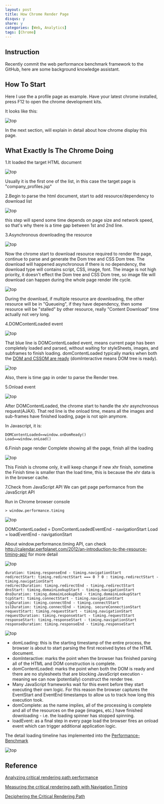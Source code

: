 ```yaml
---
layout: post
title: How Chrome Render Page
disqus: y
share: y
categories: [Web, Analytics]
tags: [Chrome]
---
```


Instruction
-----------
Recently commit the web performance benchmark framework to the GitHub, here are some background knowledge assistant.

How To Start
-----------

Here I use the a profile page as example. Have your latest chrome installed, press F12 to open the chrome development kits.

It looks like this:

![top](https://raw.githubusercontent.com/ycj28c/ycj28c.github.io/master/images/posts/howchromerenderpage/1.png)

In the next section, will explain in detail about how chrome display this page.

What Exactly Is The Chrome Doing
---------------------------------
1.It loaded the target HTML document

![top](https://raw.githubusercontent.com/ycj28c/ycj28c.github.io/master/images/posts/howchromerenderpage/2.png)

Usually it is the first one of the list, in this case the target page is "company_profiles.jsp"

2.Begin to parse the html document, start to add resource/dependency to download list

![top](https://raw.githubusercontent.com/ycj28c/ycj28c.github.io/master/images/posts/howchromerenderpage/3.png)

this step will spend some time depends on page size and network speed, so that's why there is a time gap between 1st and 2nd line.

3.Asynchronous downloading the resource

![top](https://raw.githubusercontent.com/ycj28c/ycj28c.github.io/master/images/posts/howchromerenderpage/4.png)

Now the chrome start to download resource required to render the page, continue to parse and generate the Dom tree and CSS Dom tree.
The download will happened asynchronous if there is no dependency, the download type will contains script, CSS, image, font. The image is not high priority, it doesn't effect the Dom tree and CSS Dom tree, so image file will download can happen during the whole page render life cycle.

![top](https://raw.githubusercontent.com/ycj28c/ycj28c.github.io/master/images/posts/howchromerenderpage/5.png)

During the download, if multiple resource are downloading, the other resource will be in "Queueing", if they have dependency, then some resource will be "stalled" by other resource, really "Content Download" time actually not very long.

4.DOMContentLoaded event

![top](https://raw.githubusercontent.com/ycj28c/ycj28c.github.io/master/images/posts/howchromerenderpage/6.png)

That blue line is DOMContentLoaded event, means current page has been completely loaded and parsed, without waiting for styleSheets, images, and subframes to finish loading. domContentLoaded typically marks when both the [DOM and CSSOM are ready](https://calendar.perfplanet.com/2012/deciphering-the-critical-rendering-path/) (domInteractive means DOM tree is ready).

![top](https://raw.githubusercontent.com/ycj28c/ycj28c.github.io/master/images/posts/howchromerenderpage/7.png)

Also, there is time gap in order to parse the Render tree.

5.Onload event

![top](https://raw.githubusercontent.com/ycj28c/ycj28c.github.io/master/images/posts/howchromerenderpage/8.png)

After DOMContentLoaded, the chrome start to handle the xhr asynchronous request(AJAX). That red line is the onload time, means all the images and sub-frames have finished loading, page is not spin anymore.

In Javascript, it is:
```
DOMContentLoaded==window.onDomReady()
Load==window.onLoad()
```

6.Finish page render
Complete showing all the page, finish all the loading

![top](https://raw.githubusercontent.com/ycj28c/ycj28c.github.io/master/images/posts/howchromerenderpage/9.png)

This Finish is chrome only, it will keep change if new xhr finish, sometime the Finish time is smaller than the load time, this is because the xhr data is in the browser cache.

7.Check from JavaScript API
We can get page performance from the JavaScript API

Run in Chrome browser console
```
> window.performance.timing
```

![top](https://raw.githubusercontent.com/ycj28c/ycj28c.github.io/master/images/posts/howchromerenderpage/10.png)

DOMContentLoaded = DomContentLoadedEventEnd - navigationStart
Load = loadEventEnd - navigationStart

About window.performance.timing API, can check http://calendar.perfplanet.com/2012/an-introduction-to-the-resource-timing-api/ for more detail

![top](https://raw.githubusercontent.com/ycj28c/ycj28c.github.io/master/images/posts/howchromerenderpage/11.png)

```
duration: timing.responseEnd - timing.navigationStart
redirectStart: timing.redirectStart === 0 ? 0 : timing.redirectStart - timing.navigationStart
redirectDuration: timing.redirectEnd - timing.redirectStart
dnsStart: timing.domainLookupStart - timing.navigationStart
dnsDuration: timing.domainLookupEnd - timing.domainLookupStart
tcpStart: timing.connectStart - timing.navigationStart
tcpDuration: timing.connectEnd - timing.connectStart
sslDuration: timing.connectEnd - timing. secureConnectionStart
requestStart: timing.requestStart - timing.navigationStart
requestDuration: timing.responseStart - timing.requestStart
responseStart: timing.responseStart - timing.navigationStart
responseDuration: timing.responseEnd - timing.responseStart
```

![top](https://raw.githubusercontent.com/ycj28c/ycj28c.github.io/master/images/posts/howchromerenderpage/12.png)

* domLoading: this is the starting timestamp of the entire process, the browser is about to start parsing the first received bytes of the HTML document.
* domInteractive: marks the point when the browser has finished parsing all of the HTML and DOM construction is complete.
* domContentLoaded: marks the point when both the DOM is ready and there are no stylesheets that are blocking JavaScript execution - meaning we can now (potentially) construct the render tree.
* Many JavaScript frameworks wait for this event before they start executing their own logic. For this reason the browser captures the EventStart and EventEnd timestamps to allow us to track how long this execution took.
* domComplete: as the name implies, all of the processing is complete and all of the resources on the page (images, etc.) have finished downloading - i.e. the loading spinner has stopped spinning.
* loadEvent: as a final step in every page load the browser fires an onload event which can trigger additional application logic.

The detail loading timeline has implemented into the [Performance-Benchmark](https://github.com/ycj28c/Performance-Benchmark)

![top](https://raw.githubusercontent.com/ycj28c/ycj28c.github.io/master/images/posts/howchromerenderpage/13.png)

Reference
---------
[Analyzing critical rendering path performance](https://developers.google.com/web/fundamentals/performance/critical-rendering-path/analyzing-crp?hl=en)

[Measuring the critical rendering path with Navigation Timing](https://developers.google.com/web/fundamentals/performance/critical-rendering-path/measure-crp?hl=en)

[Deciphering the Critical Rendering Path](http://calendar.perfplanet.com/2012/deciphering-the-critical-rendering-path/)